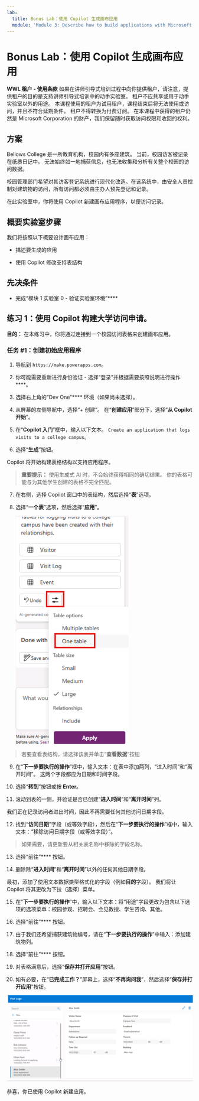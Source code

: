 ```yaml
---
lab:
  title: Bonus Lab：使用 Copilot 生成画布应用
  module: 'Module 3: Describe how to build applications with Microsoft Power Apps'
---
```


# Bonus Lab：使用 Copilot 生成画布应用

**WWL 租户 - 使用条款** 如果在讲师引导式培训过程中向你提供租户，请注意，提供租户的目的是支持讲师引导式培训中的动手实验室。 租户不应共享或用于动手实验室以外的用途。 本课程使用的租户为试用租户，课程结束后将无法使用或访问，并且不符合延期条件。 租户不得转换为付费订阅。 在本课程中获得的租户仍然是 Microsoft Corporation 的财产，我们保留随时获取访问权限和收回的权利。 

## 方案

Bellows College 是一所教育机构，校园内有多座建筑。 当前，校园访客被记录在纸质日记中。 无法始终如一地捕获信息，也无法收集和分析有关整个校园的访问数据。

校园管理部门希望对其访客登记系统进行现代化改造。在该系统中，由安全人员控制对建筑物的访问，所有访问都必须由主办人预先登记和记录。

在此实验室中，你将使用 Copilot 新建画布应用程序，以便访问记录。 

## 概要实验室步骤

我们将按照以下概要设计画布应用：

- 描述要生成的应用

- 使用 Copilot 修改支持表结构

 ## 先决条件

- 完成“模块 1 实验室 0 - 验证实验室环境”****

## 练习 1：使用 Copilot 构建大学访问申请。

**目的：** 在本练习中，你将通过连接到一个校园访问表格来创建画布应用。

### 任务 \#1：创建初始应用程序

1. 导航到 `https://make.powerapps.com`。

2. 你可能需要重新进行身份验证 - 选择“登录”并根据需要按照说明进行操作****。

3. 选择右上角的“Dev One”**** 环境（如果尚未选择）。

4. 从屏幕的左侧导航中，选择“+ 创建”。 在“**创建应用**”部分下，选择“**从 Copilot 开始**”。

5. 在“**Copilot 入门**”框中，输入以下文本。 `Create an application that logs visits to a college campus`。 

6. 选择“**生成**”按钮。

Copilot 将开始构建表格结构以支持应用程序。 

> **重要提示：** 使用生成式 AI 时，不会始终获得相同的确切结果。 你的表格可能与为其他学生创建的表格不完全匹配。 

7. 在右侧，选择 Copilot 窗口中的表结构，然后选择“**表**”选项。

8. 选择“**一个表**”选项，然后选择“**应用**”。
 
    ![刚创建的表结构的屏幕截图](media/bonus-lab-tablestr.png)


> 若要查看表结构，请选择该表并单击“**查看数据**”按钮 

9. 在“**下一步要执行的操作**”框中，输入文本：在表中添加两列，“进入时间”和“离开时间”。 这两个字段都应为日期和时间字段。 

10. 选择“**转到**”按钮或按 **Enter**。 

11. 滚动到表的一侧，并验证是否已创建“**进入时间**”和“**离开时间**”列。 

我们正在记录访问者进出时间，因此不再需要任何其他访问日期字段。 

12. 找到“**访问日期**”字段（或等效字段），然后在“**下一步要执行的操作**”框中，输入文本：“移除访问日期字段（或等效字段）”。 

>如果需要，请更新要从相关表名称中移除的字段名称。

13. 选择“前往”**** 按钮。 

14. 删除除“**进入时间**”和“**离开时间**”以外的任何其他日期字段。 

最初，添加了使用文本数据类型格式化的字段（例如**目的**字段）。 我们将让 Copilot 将其更改为下拉（选择）菜单。 

15. 在“**下一步要执行的操作**”中，输入以下文本：将“用途”字段更改为包含以下选项的选项菜单：校园参观、招聘会、会见教授、学生咨询、其他。 

16. 选择“前往”**** 按钮。 

17. 由于我们还希望捕获建筑物编号，请在“**下一步要执行的操作**”中输入：添加建筑物列。 

18. 选择“前往”**** 按钮。 

19. 对表格满意后，选择“**保存并打开应用**”按钮。 

20. 如有必要，在“**已完成工作？**”屏幕上，选择“**不再询问我**”，然后选择“**保存并打开应用**”按钮。 

![刚刚创建的应用的屏幕截图](media/bonus-lab-copilot-02.png)

恭喜，你已使用 Copilot 新建应用。 
